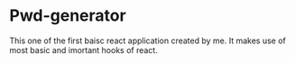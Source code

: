 # Pwd-generator
This one of the first baisc react application created by me. It makes use of most basic and imortant hooks of react.
